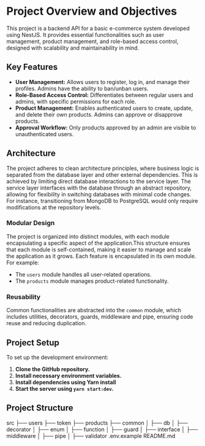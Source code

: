 # Project Overview and Objectives

This project is a backend API for a basic e-commerce system developed using NestJS. It provides essential functionalities such as user management, product management, and role-based access control, designed with scalability and maintainability in mind.

## Key Features

- **User Management:** Allows users to register, log in, and manage their profiles. Admins have the ability to ban/unban users.
- **Role-Based Access Control:** Differentiates between regular users and admins, with specific permissions for each role.
- **Product Management:** Enables authenticated users to create, update, and delete their own products. Admins can approve or disapprove products.
- **Approval Workflow:** Only products approved by an admin are visible to unauthenticated users.

## Architecture

The project adheres to clean architecture principles, where business logic is separated from the database layer and other external dependencies. This is achieved by limiting direct database interactions to the service layer. The service layer interfaces with the database through an abstract repository, allowing for flexibility in switching databases with minimal code changes. For instance, transitioning from MongoDB to PostgreSQL would only require modifications at the repository levels.

### Modular Design

The project is organized into distinct modules, with each module encapsulating a specific aspect of the application.This structure ensures that each module is self-contained, making it easier to manage and scale the application as it grows.
Each feature is encapsulated in its own module. For example:

- The `users` module handles all user-related operations.
- The `products` module manages product-related functionality.

### Reusability

Common functionalities are abstracted into the `common` module, which includes utilities, decorators, guards, middleware and pipe, ensuring code reuse and reducing duplication.

## Project Setup

To set up the development environment:

1. **Clone the GitHub repository.**
2. **Install necessary environment variables.**
3. **Install dependencies using Yarn install** 
4. **Start the server using `yarn start:dev`.**

## Project Structure
src
├── users
├── token
├── products
├── common
│   ├── db
│   ├── decorator
│   ├── enum
│   ├── function
│   ├── guard
│   ├── interface
│   ├── middleware
│   ├── pipe
│   ├── validator
.env.example
README.md
